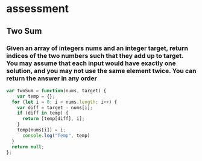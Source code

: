 # assessment

## Two Sum
### Given an array of integers nums and an integer target, return indices of the two numbers such that they add up to target. You may assume that each input would have exactly one solution, and you may not use the same element twice. You can return the answer in any order

```Javascript
var twoSum = function(nums, target) {
    var temp = {};
  for (let i = 0; i < nums.length; i++) {
    var diff = target - nums[i];
    if (diff in temp) {
      return [temp[diff], i];
    }
    temp[nums[i]] = i;
      console.log("Temp", temp)
  }
  return null;
};
```

